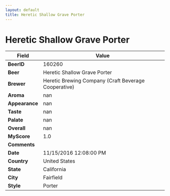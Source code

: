 ```yaml
---
layout: default
title: Heretic Shallow Grave Porter
---
```


# Heretic Shallow Grave Porter

| Field         | Value     |
|---------------|-----------|
| **BeerID** | 160260 |
| **Beer** | Heretic Shallow Grave Porter |
| **Brewer** | Heretic Brewing Company (Craft Beverage Cooperative) |
| **Aroma** | nan |
| **Appearance** | nan |
| **Taste** | nan |
| **Palate** | nan |
| **Overall** | nan |
| **MyScore** | 1.0 |
| **Comments** |   |
| **Date** | 11/15/2016 12:08:00 PM |
| **Country** | United States |
| **State** | California |
| **City** | Fairfield |
| **Style** | Porter |
